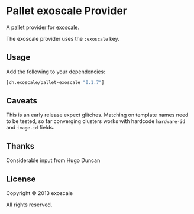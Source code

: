# Pallet exoscale Provider

A [pallet](http://palletops.com/) provider for [exoscale](https://exoscale.ch/).

The exoscale provider uses the `:exoscale` key.

## Usage

Add the following to your dependencies:

```clj
[ch.exoscale/pallet-exoscale "0.1.7"]
```

## Caveats

This is an early release expect glitches.
Matching on template names need to be tested, so far converging clusters works
with hardcode `hardware-id` and `image-id` fields.

## Thanks

Considerable input from Hugo Duncan

## License

Copyright © 2013 exoscale

All rights reserved.
